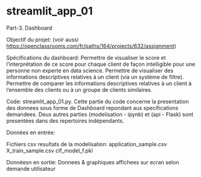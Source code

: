 # streamlit_app_01
Part-3. Dashboard

Objectif du projet: (voir aussi https://openclassrooms.com/fr/paths/164/projects/632/assignment)

Spécifications du dashboard: Permettre de visualiser le score et l’interprétation de ce score pour chaque client de façon intelligible pour une personne non experte en data science. Permettre de visualiser des informations descriptives relatives à un client (via un système de filtre). Permettre de comparer les informations descriptives relatives à un client à l’ensemble des clients ou à un groupe de clients similaires.

Code: streamlit_app_01.py. Cette partie du code concerne la presentation des donnees sous forme de Dashboard repondant aus specifications demandees. Deux autres parties (modelisation - ipynb) et (api - Flask) sont presentées dans des repertoires indépendants.

Données en entrée:

Fichiers csv resultats de la modelisation:
  application_sample.csv
  X_train_sample.csv
  clf_model_f.pkl
 
Donnéesn en sortie:
Donnees & graphiques affichees sur ecran selon demande utilisateur

